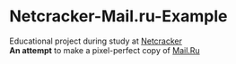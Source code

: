# Netcracker-Mail.ru-Example

Educational project during study at [Netcracker](https://www.netcracker.com/)  
**An attempt** to make a pixel-perfect copy of [Mail.Ru](https://www.mail.ru/)
